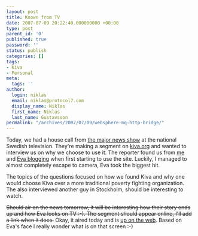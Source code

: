 ```yaml
---
layout: post
title: Known from TV
date: 2007-07-09 20:22:40.000000000 +00:00
type: post
parent_id: '0'
published: true
password: ''
status: publish
categories: []
tags:
- Kiva
- Personal
meta:
  tags: ''
author:
  login: niklas
  email: niklas@protocol7.com
  display_name: Niklas
  first_name: Niklas
  last_name: Gustavsson
permalink: "/archives/2007/07/09/websphere-mq-http-bridge/"
---
```

Today, we had a house call from [the major news show](http://svt.se/svt/jsp/Crosslink.jsp?d=30624&lid=Rapport) at the national Swedish television. They're making a segment on [kiva.org](http://kiva.org/) and wanted to interview us on why we choose to use it. The reporter found us from [me](http://www.protocol7.com/archives/2007/02/18/kiva/) and [Eva blogging](http://protocol7.com/eva/?p=497) when first starting to use the site. Luckily, I managed to almost completely escape to camera, Eva took the biggest hit.

The topics of the questions focused on how we found Kiva and why one would choose Kiva over a more traditional poverty fighting organization. The also interviewed another guy in Stockholm, should be interesting to watch.

~~Should air on the news tomorrow, it will be interesting how their story ends up and how Eva looks on TV :-). The segment should appear online, I'll add a link when it does.~~ Okay, it aired today and is [up on the web](http://svt.se/svt/jsp/Crosslink.jsp?a=867738). Based on Eva's face I really wonder what is on that screen :-)

